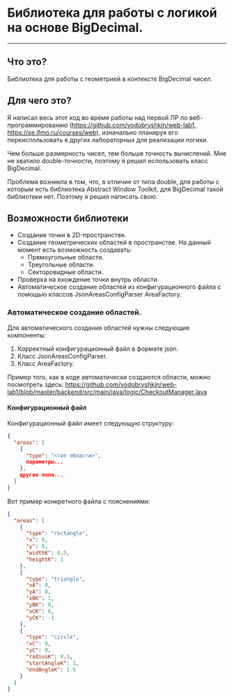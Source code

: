 # Библиотека для работы с логикой на основе BigDecimal.

---
## Что это?
Библиотека для работы с геометрией в контексте BigDecimal чисел.

## Для чего это?
Я написал весь этот код во время работы над первой ЛР по веб-программированию (https://github.com/vodobryshkin/web-lab1,
https://se.ifmo.ru/courses/web), изначально планируя его переиспользовать в других лабораторных для реализации логики.

Чем больше размерность чисел, тем больше точность вычислений. Мне не хватило double-точности, поэтому я решил использовать
класс BigDecimal.

Проблема возникла в том, что, в отличие от типа double, для работы с которым есть библиотека Abstract Window Toolkit, 
для BigDecimal такой библиотеки нет. Поэтому я решил написать свою.

## Возможности библиотеки
- Создание точки в 2D-пространстве.
- Создание геометрических областей в пространстве. На данный момент есть возможность создавать:
  - Прямоугольные области.
  - Треугольные области.
  - Секторовидные области.
- Проверка на вхождение точки внутрь области.
- Автоматическое создание областей из конфигурационного файла с помощью классов JsonAreasConfigParser AreaFactory.

### Автоматическое создание областей.
Для автоматического создания областей нужны следующие компоненты:
1. Корректный конфигурационный файл в формате json.
2. Класс JsonAreasConfigParser.
3. Класс AreaFactory.

Пример того, как в коде автоматически создаются области, можно посмотреть здесь:
https://github.com/vodobryshkin/web-lab1/blob/master/backend/src/main/java/logic/CheckoutManager.java

#### Конфигурационный файл
Конфигурационный файл имеет следующую структуру:
```json
{
  "areas": [
    {
      "type": "<тип области>",
      параметры...
    },
    другие поля...
  ]
}
```
Вот пример конкретного файла с пояснениями:
```json
{
  "areas": [
    {
      "type": "rectangle",
      "x": 0,
      "y": 0,
      "widthK": 0.5,
      "heightK": 1
    },
    {
      "type": "triangle",
      "xA": 0,
      "yA": 0,
      "xBK": 1,
      "yBK": 0,
      "xCK": 0,
      "yCK": -1
    },
    {
      "type": "circle",
      "xC": 0,
      "yC": 0,
      "radiusK": 0.5,
      "startAngleK": 1,
      "endAngleK": 1.5
    }
  ]
}
```